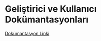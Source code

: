 # Geliştirici ve Kullanıcı Dokümantasyonları

[Dokümantasyon Linki](https://kadirceliks-organization.gitbook.io/hann-avm-dokumantasyon/)